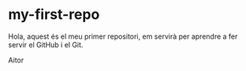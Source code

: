 # my-first-repo

Hola, aquest és el meu primer repositori, em servirà per aprendre a fer servir el GitHub i el Git.

Aitor